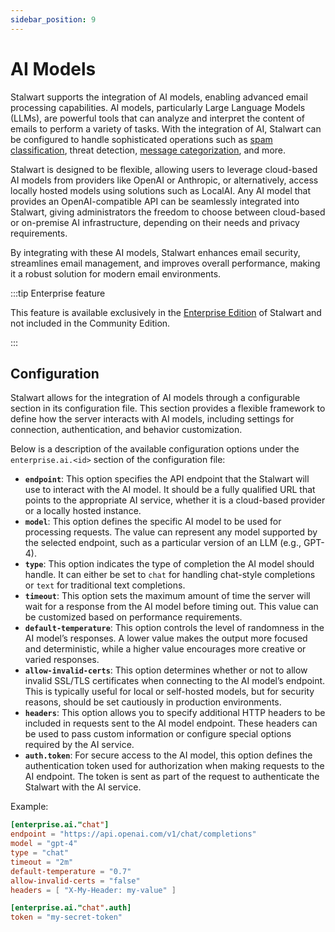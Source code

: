 ```yaml
---
sidebar_position: 9
---
```


# AI Models

Stalwart supports the integration of AI models, enabling advanced email processing capabilities. AI models, particularly Large Language Models (LLMs), are powerful tools that can analyze and interpret the content of emails to perform a variety of tasks. With the integration of AI, Stalwart can be configured to handle sophisticated operations such as [spam classification](/docs/spamfilter/llm), threat detection, [message categorization](/docs/sieve/llm), and more.

Stalwart is designed to be flexible, allowing users to leverage cloud-based AI models from providers like OpenAI or Anthropic, or alternatively, access locally hosted models using solutions such as LocalAI. Any AI model that provides an OpenAI-compatible API can be seamlessly integrated into Stalwart, giving administrators the freedom to choose between cloud-based or on-premise AI infrastructure, depending on their needs and privacy requirements.

By integrating with these AI models, Stalwart enhances email security, streamlines email management, and improves overall performance, making it a robust solution for modern email environments.

:::tip Enterprise feature

This feature is available exclusively in the [Enterprise Edition](/docs/server/enterprise) of Stalwart and not included in the Community Edition.

:::

## Configuration

Stalwart allows for the integration of AI models through a configurable section in its configuration file. This section provides a flexible framework to define how the server interacts with AI models, including settings for connection, authentication, and behavior customization.

Below is a description of the available configuration options under the `enterprise.ai.<id>` section of the configuration file:

- **`endpoint`**: This option specifies the API endpoint that the Stalwart will use to interact with the AI model. It should be a fully qualified URL that points to the appropriate AI service, whether it is a cloud-based provider or a locally hosted instance.
- **`model`**: This option defines the specific AI model to be used for processing requests. The value can represent any model supported by the selected endpoint, such as a particular version of an LLM (e.g., GPT-4).
- **`type`**: This option indicates the type of completion the AI model should handle. It can either be set to `chat` for handling chat-style completions or `text` for traditional text completions.
- **`timeout`**: This option sets the maximum amount of time the server will wait for a response from the AI model before timing out. This value can be customized based on performance requirements.
- **`default-temperature`**: This option controls the level of randomness in the AI model’s responses. A lower value makes the output more focused and deterministic, while a higher value encourages more creative or varied responses.
- **`allow-invalid-certs`**: This option determines whether or not to allow invalid SSL/TLS certificates when connecting to the AI model’s endpoint. This is typically useful for local or self-hosted models, but for security reasons, should be set cautiously in production environments.
- **`headers`**: This option allows you to specify additional HTTP headers to be included in requests sent to the AI model endpoint. These headers can be used to pass custom information or configure special options required by the AI service.
- **`auth.token`**: For secure access to the AI model, this option defines the authentication token used for authorization when making requests to the AI endpoint. The token is sent as part of the request to authenticate the Stalwart with the AI service.

Example:

```toml
[enterprise.ai."chat"]
endpoint = "https://api.openai.com/v1/chat/completions"
model = "gpt-4"
type = "chat"
timeout = "2m"
default-temperature = "0.7"
allow-invalid-certs = "false"
headers = [ "X-My-Header: my-value" ]

[enterprise.ai."chat".auth]
token = "my-secret-token"
```
